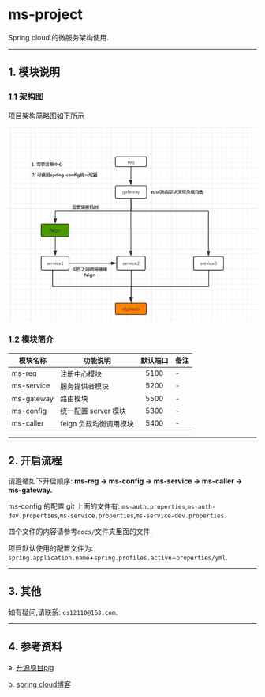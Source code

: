 # ms-project

Spring cloud 的微服务架构使用.

---

## 1. 模块说明

### 1.1 架构图

项目架构简略图如下所示

![](docs/ms-struct.png)

### 1.2 模块简介


| 模块名称   | 功能说明               | 默认端口 | 备注 |
| ---------- | ---------------------- | :------: | ---- |
| ms-reg     | 注册中心模块           |   5100   | -    |
| ms-service | 服务提供者模块         |   5200   | -    |
| ms-gateway | 路由模块               |   5500   | -    |
| ms-config  | 统一配置 server 模块   |   5300   | -    |
| ms-caller  | feign 负载均衡调用模块 |   5400   | -    |

---

## 2. 开启流程

请遵循如下开启顺序: **ms-reg -> ms-config -> ms-service -> ms-caller -> ms-gateway.**

ms-config 的配置 git 上面的文件有: `ms-auth.properties`,`ms-auth-dev.properties`,`ms-service.properties`,`ms-service-dev.properties`.

四个文件的内容请参考`docs/`文件夹里面的文件.

项目默认使用的配置文件为: `spring.application.name`+`spring.profiles.active`+`properties/yml`.

---

## 3. 其他

如有疑问,请联系: `cs12110@163.com`.

---

## 4. 参考资料

a. [开源项目pig](https://gitee.com/log4j/pig)

b. [spring cloud博客](https://blog.csdn.net/forezp/article/details/70148833)